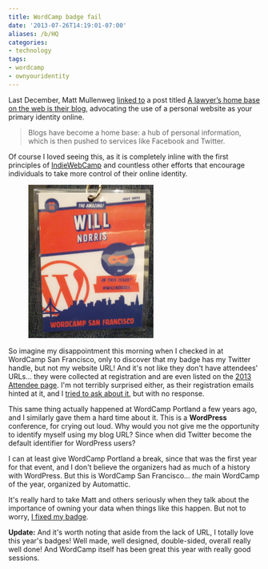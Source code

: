 ```yaml
---
title: WordCamp badge fail
date: '2013-07-26T14:19:01-07:00'
aliases: /b/HQ
categories:
- technology
tags:
- wordcamp
- ownyouridentity
---
```

Last December, Matt Mullenweg [linked to][] a post titled [A lawyer’s home base on the web is their blog][home base],
advocating the use of a personal website as your primary identity online.

> Blogs have become a home base: a hub of personal information, which is then pushed to services like Facebook and
> Twitter.

Of course I loved seeing this, as it is completely inline with the first principles of [IndieWebCamp][] and countless
other efforts that encourage individuals to take more control of their online identity.

<figure class="alignright outset">
  <a href="wordcamp-badge.jpg"><img src="wordcamp-badge.jpg" alt="WordCamp badge" width="250" /></a>
</figure>

So imagine my disappointment this morning when I checked in at WordCamp San Francisco, only to discover that my badge
has my Twitter handle, but not my website URL!  And it's not like they don't have attendees' URLs... they were collected
at registration and are even listed on the [2013 Attendee page].  I'm not terribly surprised either, as their
registration emails hinted at it, and I [tried to ask about it][], but with no response.

This same thing actually happened at WordCamp Portland a few years ago, and I similarly gave them a hard time about it.
This is a **WordPress** conference, for crying out loud.  Why would you not give me the opportunity to identify myself
using my blog URL?  Since when did Twitter become the default identifier for WordPress users?

I can at least give WordCamp Portland a break, since that was the first year for that event, and I don't believe the
organizers had as much of a history with WordPress.  But this is WordCamp San Francisco... *the* main WordCamp of the
year, organized by Automattic.

It's really hard to take Matt and others seriously when they talk about the importance of owning your data when things
like this happen.  But not to worry, [I fixed my badge][].

**Update:** And it's worth noting that aside from the lack of URL, I totally love this year's badges!  Well made, well
designed, double-sided, overall really well done!  And WordCamp itself has been great this year with really good
sessions.

[linked to]: http://ma.tt/2012/12/real-lawyers-have-blogs/
[home base]: http://kevin.lexblog.com/2012/12/10/a-lawyers-home-base-on-the-web-is-their-blog/
[IndieWebCamp]: https://indieweb.org/
[2013 Attendee page]: http://2013.sf.wordcamp.org/attendees/
[tried to ask about it]: https://twitter.com/willnorris/status/355547956662906881
[I fixed my badge]: wordcamp-badge-fixed.jpg
